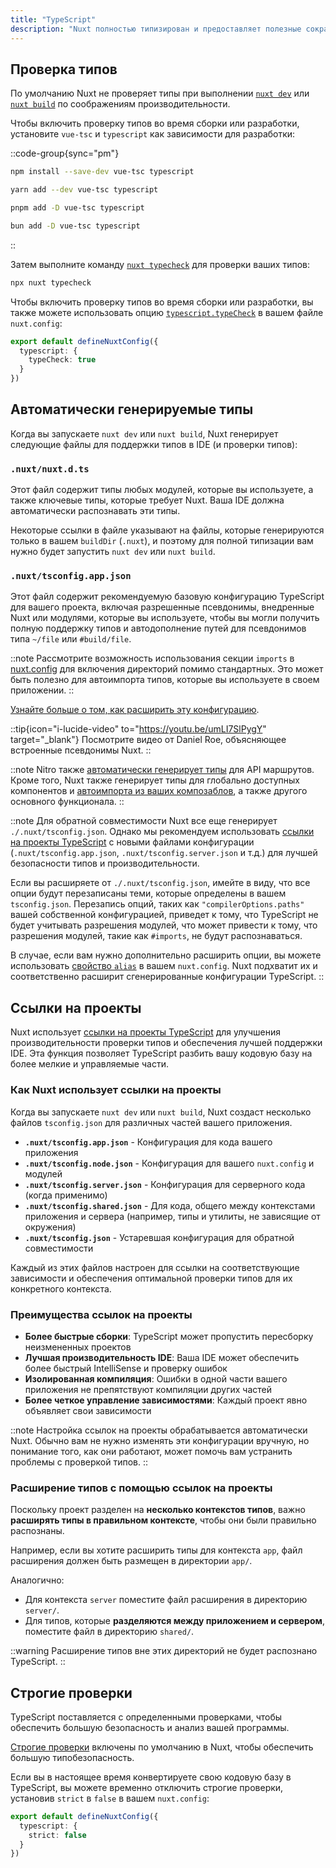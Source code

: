 ```yaml
---
title: "TypeScript"
description: "Nuxt полностью типизирован и предоставляет полезные сокращения для обеспечения доступа к точной информации о типах во время написания кода."
---
```


## Проверка типов

По умолчанию Nuxt не проверяет типы при выполнении [`nuxt dev`](/docs/api/commands/dev) или [`nuxt build`](/docs/api/commands/build) по соображениям производительности.

Чтобы включить проверку типов во время сборки или разработки, установите `vue-tsc` и `typescript` как зависимости для разработки:

::code-group{sync="pm"}

  ```bash [npm]
  npm install --save-dev vue-tsc typescript
  ```

  ```bash [yarn]
  yarn add --dev vue-tsc typescript
  ```

  ```bash [pnpm]
  pnpm add -D vue-tsc typescript
  ```

  ```bash [bun]
  bun add -D vue-tsc typescript
  ```

::

Затем выполните команду [`nuxt typecheck`](/docs/api/commands/typecheck) для проверки ваших типов:

```bash [Terminal]
npx nuxt typecheck
```

Чтобы включить проверку типов во время сборки или разработки, вы также можете использовать опцию [`typescript.typeCheck`](/docs/api/nuxt-config#typecheck) в вашем файле `nuxt.config`:

```ts twoslash [nuxt.config.ts]
export default defineNuxtConfig({
  typescript: {
    typeCheck: true
  }
})
```

## Автоматически генерируемые типы

Когда вы запускаете `nuxt dev` или `nuxt build`, Nuxt генерирует следующие файлы для поддержки типов в IDE (и проверки типов):

### `.nuxt/nuxt.d.ts`

Этот файл содержит типы любых модулей, которые вы используете, а также ключевые типы, которые требует Nuxt. Ваша IDE должна автоматически распознавать эти типы.

Некоторые ссылки в файле указывают на файлы, которые генерируются только в вашем `buildDir` (`.nuxt`), и поэтому для полной типизации вам нужно будет запустить `nuxt dev` или `nuxt build`.

### `.nuxt/tsconfig.app.json`

Этот файл содержит рекомендуемую базовую конфигурацию TypeScript для вашего проекта, включая разрешенные псевдонимы, внедренные Nuxt или модулями, которые вы используете, чтобы вы могли получить полную поддержку типов и автодополнение путей для псевдонимов типа `~/file` или `#build/file`.

::note
Рассмотрите возможность использования секции `imports` в [nuxt.config](/docs/api/nuxt-config#imports) для включения директорий помимо стандартных. Это может быть полезно для автоимпорта типов, которые вы используете в своем приложении.
::

[Узнайте больше о том, как расширить эту конфигурацию](/docs/guide/directory-structure/tsconfig).

::tip{icon="i-lucide-video" to="https://youtu.be/umLI7SlPygY" target="_blank"}
Посмотрите видео от Daniel Roe, объясняющее встроенные псевдонимы Nuxt.
::

::note
Nitro также [автоматически генерирует типы](/docs/guide/concepts/server-engine#typed-api-routes) для API маршрутов. Кроме того, Nuxt также генерирует типы для глобально доступных компонентов и [автоимпорта из ваших композаблов](/docs/guide/directory-structure/composables), а также другого основного функционала.
::

::note
Для обратной совместимости Nuxt все еще генерирует `./.nuxt/tsconfig.json`. Однако мы рекомендуем использовать [ссылки на проекты TypeScript](/docs/guide/directory-structure/tsconfig) с новыми файлами конфигурации (`.nuxt/tsconfig.app.json`, `.nuxt/tsconfig.server.json` и т.д.) для лучшей безопасности типов и производительности.

Если вы расширяете от `./.nuxt/tsconfig.json`, имейте в виду, что все опции будут перезаписаны теми, которые определены в вашем `tsconfig.json`. Перезапись опций, таких как `"compilerOptions.paths"` вашей собственной конфигурацией, приведет к тому, что TypeScript не будет учитывать разрешения модулей, что может привести к тому, что разрешения модулей, такие как `#imports`, не будут распознаваться.

В случае, если вам нужно дополнительно расширить опции, вы можете использовать [свойство `alias`](/docs/api/nuxt-config#alias) в вашем `nuxt.config`. Nuxt подхватит их и соответственно расширит сгенерированные конфигурации TypeScript.
::

## Ссылки на проекты

Nuxt использует [ссылки на проекты TypeScript](https://www.typescriptlang.org/docs/handbook/project-references.html) для улучшения производительности проверки типов и обеспечения лучшей поддержки IDE. Эта функция позволяет TypeScript разбить вашу кодовую базу на более мелкие и управляемые части.

### Как Nuxt использует ссылки на проекты

Когда вы запускаете `nuxt dev` или `nuxt build`, Nuxt создаст несколько файлов `tsconfig.json` для различных частей вашего приложения.

- **`.nuxt/tsconfig.app.json`** - Конфигурация для кода вашего приложения
- **`.nuxt/tsconfig.node.json`** - Конфигурация для вашего `nuxt.config` и модулей
- **`.nuxt/tsconfig.server.json`** - Конфигурация для серверного кода (когда применимо)
- **`.nuxt/tsconfig.shared.json`** - Для кода, общего между контекстами приложения и сервера (например, типы и утилиты, не зависящие от окружения)
- **`.nuxt/tsconfig.json`** - Устаревшая конфигурация для обратной совместимости

Каждый из этих файлов настроен для ссылки на соответствующие зависимости и обеспечения оптимальной проверки типов для их конкретного контекста.

### Преимущества ссылок на проекты

- **Более быстрые сборки**: TypeScript может пропустить пересборку неизмененных проектов
- **Лучшая производительность IDE**: Ваша IDE может обеспечить более быстрый IntelliSense и проверку ошибок
- **Изолированная компиляция**: Ошибки в одной части вашего приложения не препятствуют компиляции других частей
- **Более четкое управление зависимостями**: Каждый проект явно объявляет свои зависимости

::note
Настройка ссылок на проекты обрабатывается автоматически Nuxt. Обычно вам не нужно изменять эти конфигурации вручную, но понимание того, как они работают, может помочь вам устранить проблемы с проверкой типов.
::

### Расширение типов с помощью ссылок на проекты

Поскольку проект разделен на **несколько контекстов типов**, важно **расширять типы в правильном контексте**, чтобы они были правильно распознаны.

Например, если вы хотите расширить типы для контекста `app`, файл расширения должен быть размещен в директории `app/`.

Аналогично:
- Для контекста `server` поместите файл расширения в директорию `server/`.
- Для типов, которые **разделяются между приложением и сервером**, поместите файл в директорию `shared/`.

::warning
Расширение типов вне этих директорий не будет распознано TypeScript.
::

## Строгие проверки

TypeScript поставляется с определенными проверками, чтобы обеспечить большую безопасность и анализ вашей программы.

[Строгие проверки](https://www.typescriptlang.org/docs/handbook/migrating-from-javascript.html#getting-stricter-checks) включены по умолчанию в Nuxt, чтобы обеспечить большую типобезопасность.

Если вы в настоящее время конвертируете свою кодовую базу в TypeScript, вы можете временно отключить строгие проверки, установив `strict` в `false` в вашем `nuxt.config`:

```ts twoslash [nuxt.config.ts]
export default defineNuxtConfig({
  typescript: {
    strict: false
  }
})
```